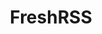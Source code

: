 ---
draft: false
title: FreshRSS
content:
  id: freshrss
  name: FreshRSS
  website: https://freshrss.org/
  short_description: FreshRSS is an RSS and Atom feed aggregator.
---